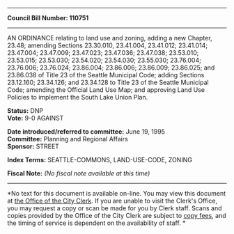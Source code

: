 * * * * *  
  
**Council Bill Number: [](#h0)[](#h2)110751**  
  
* * * * *  
  
AN ORDINANCE relating to land use and zoning, adding a new Chapter, 23.48; amending Sections 23.30.010, 23.41.004, 23.41.012; 23.41.014; 23.47.004; 23.47.009; 23.47.023; 23.47.036; 23.47.038; 23.53.010; 23.53.015; 23.53.030; 23.54.020; 23.54.030; 23.55.030; 23.76.004; 23.76.006; 23.76.024; 23.86.004; 23.86.006; 23.86.009; 23.86.025; and 23.86.038 of Title 23 of the Seattle Municipal Code; adding Sections 23.12.160; 23.34.126; and 23.34.128 to Title 23 of the Seattle Municipal Code; amending the Official Land Use Map; and approving Land Use Policies to implement the South Lake Union Plan.  
  
**Status:** DNP   
**Vote:** 9-0 AGAINST   
  
**Date introduced/referred to committee:** June 19, 1995   
**Committee:** Planning and Regional Affairs   
**Sponsor:** STREET   
  
**Index Terms:** SEATTLE-COMMONS, LAND-USE-CODE, ZONING  
  
**Fiscal Note:** *(No fiscal note available at this time)*  
  
* * * * *  
  
*No text for this document is available on-line. You may view this document at [the Office of the City Clerk](http://www.seattle.gov/leg/clerk/contactUs.htm). If you are unable to visit the Clerk's Office, you may request a copy or scan be made for you by Clerk staff. Scans and copies provided by the Office of the City Clerk are subject to [copy fees](http://clerk.seattle.gov/~public/clerkfees.htm), and the timing of service is dependent on the availability of staff. *  
  
  
